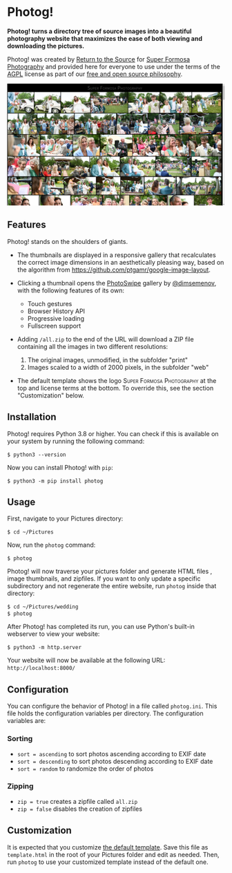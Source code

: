 Photog!
=======

**Photog! turns a directory tree of source images into a beautiful
photography website that maximizes the ease of both viewing and
downloading the pictures.**

Photog! was created by
[Return to the Source](https://returntothesource.nl/en/)
for
[Super Formosa Photography](https://www.superformosa.nl/)
and provided here for everyone to use under the terms of the
[AGPL](https://www.gnu.org/licenses/agpl-3.0.html)
license as part of our
[free and open source philosophy](https://www.gnu.org/licenses/copyleft.en.html).

![Screenshot of Super Formosa Photography](https://raw.githubusercontent.com/rtts/photog/main/www.superformosa.nl.png)


Features
--------

Photog! stands on the shoulders of giants.

- The thumbnails are displayed in a responsive gallery that
  recalculates the correct image dimensions in an aesthetically
  pleasing way, based on the algorithm from
  <https://github.com/ptgamr/google-image-layout>.

- Clicking a thumbnail opens the [PhotoSwipe](https://photoswipe.com/)
  gallery by [@dimsemenov](https://github.com/dimsemenov), with the
  following features of its own:
  - Touch gestures
  - Browser History API
  - Progressive loading
  - Fullscreen support

- Adding `/all.zip` to the end of the URL will download a ZIP file
  containing all the images in two different resolutions:
  1. The original images, unmodified, in the subfolder "print"
  2. Images scaled to a width of 2000 pixels, in the subfolder "web"

- The default template shows the logo <span
  style="font-variant:small-caps">Super Formosa Photography</span>
  at the top and license terms at the bottom. To override this, see
  the section "Customization" below.


Installation
------------

Photog! requires Python 3.8 or higher. You can check if this is
available on your system by running the following command:

    $ python3 --version

Now you can install Photog! with `pip`:

    $ python3 -m pip install photog


Usage
-----

First, navigate to your Pictures directory:

    $ cd ~/Pictures

Now, run the `photog` command:

    $ photog

Photog! will now traverse your pictures folder and generate HTML files
, image thumbnails, and zipfiles. If you want to only update a
specific subdirectory and not regenerate the entire website, run
`photog` inside that directory:

    $ cd ~/Pictures/wedding
    $ photog

After Photog! has completed its run, you can use Python's built-in
webserver to view your website:

    $ python3 -m http.server

Your website will now be available at the following URL:
`http://localhost:8000/`


Configuration
-------------

You can configure the behavior of Photog! in a file called
`photog.ini`. This file holds the configuration variables per
directory. The configuration variables are:

### Sorting
- `sort = ascending` to sort photos ascending according to EXIF date
- `sort = descending` to sort photos descending according to EXIF date
- `sort = random` to randomize the order of photos

### Zipping
- `zip = true` creates a zipfile called `all.zip`
- `zip = false` disables the creation of zipfiles


Customization
-------------

It is expected that you customize [the default template][1]. Save this
file as `template.html` in the root of your Pictures folder and edit
as needed. Then, run `photog` to use your customized template instead
of the default one.

[1]: https://raw.githubusercontent.com/rtts/photog/master/photog/template.html
